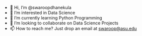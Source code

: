 - 👋 Hi, I’m @swaroopdhanekula
- 👀 I’m interested in Data Science
- 🌱 I’m currently learning Python Programming
- 💞️ I’m looking to collaborate on Data Science Projects
- 📫 How to reach me? Just drop an email at swaroop@asu.edu


